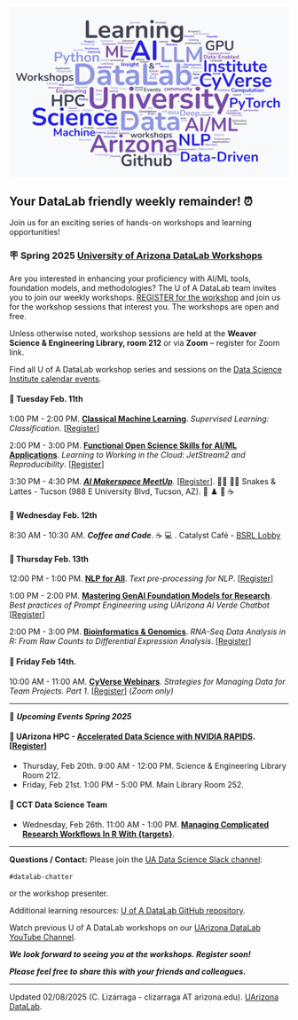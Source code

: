 
![WordCloud](images/DataLab_WordCloud3.png)

## Your DataLab friendly weekly remainder! :alarm_clock:

Join us for an exciting series of hands-on workshops and learning opportunities!                    

### :placard: Spring 2025 [University of Arizona DataLab Workshops](https://www.datascience.arizona.edu/education/uarizona-data-lab)

Are you interested in enhancing your proficiency with AI/ML tools, foundation models, and methodologies? The U of A DataLab team invites you to join our weekly workshops. [REGISTER for the workshop](https://datascience.arizona.edu/education/uarizona-data-lab) and join us for the workshop sessions that interest you. The workshops are open and free.

Unless otherwise noted, workshop sessions are held at the **Weaver Science & Engineering Library, room 212** or via **Zoom** – register for Zoom link.

Find all U of A DataLab workshop series and sessions on the [Data Science Institute calendar events](s://www.datascience.arizona.edu/calendar).

#### :pushpin: Tuesday Feb. 11th
<!--
11:30 AM - 1:00 PM. [**Leadership through Project Management: Team Culture Tips for Successful Research Projects**](https://github.com/ua-datalab/ResearchProductivity/blob/main/README.md) (Zoom only). [[Register for Zoom link](https://uarizona.co1.qualtrics.com/survey-builder/SV_cw3FdoEFy1SSp26)]
-->

1:00 PM - 2:00 PM. [**Classical Machine Learning**](https://github.com/ua-datalab/MLWorkshops/blob/main/README.md). _Supervised Learning:  Classification_. [[Register](https://uarizona.co1.qualtrics.com/jfe/form/SV_0CyWx6D43C7ZsmG)]

2:00 PM - 3:00 PM. [**Functional Open Science Skills for AI/ML Applications**](https://github.com/ua-datalab/FunctionalOpenSourceSkills/wiki). _Learning to Working in the Cloud: JetStream2 and Reproducibility_. [[Register](https://uarizona.co1.qualtrics.com/jfe/form/SV_cI55gABtcr9GjfE)]

3:30 PM - 4:30 PM. [_**AI Makerspace MeetUp**_](https://github.com/ua-datalab/AI-Makerspace/blob/main/README.md). [[Register](https://uarizona.co1.qualtrics.com/jfe/form/SV_5mRIgo8t54wO3Ii)]. :man_technologist: :woman_technologist: Snakes & Lattes - Tucson (988 E University Blvd, Tucson, AZ). :game_die: :chess_pawn: :snake: :coffee: 



#### :pushpin: Wednesday Feb. 12th
8:30 AM - 10:30 AM. _**Coffee and Code**_. :coffee:  :computer: . Catalyst Café - [BSRL Lobby](https://bsrl.arizona.edu/)

<!--
1:00 PM - 2:00 PM. [**Data Science Tapas**](https://github.com/ua-datalab/DataScience-Tapas/blob/main/README.md). _Introduction to Python for Data Science_. [[Register](https://uarizona.co1.qualtrics.com/jfe/form/SV_brM5XGZHc4AhHgO)] 
-->

#### :pushpin: Thursday Feb. 13th
12:00 PM - 1:00 PM. [**NLP for All**](https://github.com/ua-datalab/NLP-Speech/blob/main/README.md). _Text pre-processing for NLP_.  [[Register](https://uarizona.co1.qualtrics.com/jfe/form/SV_3pEBKSiN4ejcY86)]

1:00 PM - 2:00 PM. [**Mastering GenAI Foundation Models for Research**](https://github.com/ua-datalab/Generative-AI/blob/main/README.md). _Best practices of Prompt Engineering using UArizona AI Verde Chatbot_ [[Register](https://uarizona.co1.qualtrics.com/jfe/form/SV_0wWiJ946ta9ExzE)]

2:00 PM - 3:00 PM. [**Bioinformatics & Genomics**](https://github.com/ua-datalab/Bioinformatics/wiki). _RNA-Seq Data Analysis in R: From Raw Counts to Differential Expression Analysis_. [[Register](https://uarizona.co1.qualtrics.com/jfe/form/SV_eUHXcEqBSFo44d0)]

#### :pushpin: Friday Feb 14th.
<!--
10:00 AM - 11:00 AM. [**CyVerse Office Hours**](https://learning.cyverse.org/)  [[Register](https://uarizona.co1.qualtrics.com/jfe/form/SV_d0F8WzR8CjuF6Qe)]
- [BSRL Lobby](https://bsrl.arizona.edu/)
-->

10:00 AM - 11:00 AM. [**CyVerse Webinars**](https://cyverse.org/webinars). _Strategies for Managing Data for Team Projects. Part 1_. [[Register](https://uarizona.co1.qualtrics.com/jfe/form/SV_cMggVcnCLwAWL6m)]
 (_Zoom only)_

***

:calendar: _**Upcoming Events Spring 2025**_ 


#### :pushpin:  UArizona HPC -  [**Accelerated Data Science with NVIDIA RAPIDS**](https://www.nvidia.com/content/dam/en-zz/Solutions/deep-learning/deep-learning-education/DLI-Workshop-Fundamentals-of-Accelerated-Data-Science-with-RAPIDS.pdf).   [[Register](https://docs.google.com/forms/d/e/1FAIpQLSdBFAqG9AzDnupatWYyxWmxK_PTLO5C9NNfT6BMGJejENfruQ/viewform?usp=header)]
* Thursday, Feb 20th. 9:00 AM - 12:00 PM. Science & Engineering Library Room 212.
* Friday, Feb 21st. 1:00 PM - 5:00 PM. Main Library Room 252.

#### :pushpin: CCT Data Science Team
* Wednesday, Feb 26th. 11:00 AM - 1:00 PM. [**Managing Complicated Research Workflows In R With {targets}**](https://datascience.cct.arizona.edu/events/managing-complicated-research-workflows-r-targets).  

***

**Questions / Contact:** Please join the [UA Data Science Slack channel](https://uadatascience.slack.com/#datalab-chatter):
```
#datalab-chatter
```
or the workshop presenter.

Additional learning resources:  [U of A DataLab GitHub repository](https://ua-datalab.github.io/).

Watch previous U of A DataLab workshops on our [UArizona DataLab YouTube Channel](https://www.youtube.com/@UArizonaDataLab/playlists).

_**We look forward to seeing you at the workshops. Register soon!**_

_**Please feel free to share this with your friends and colleagues.**_

***


Updated 02/08/2025 (C. Lizárraga - clizarraga AT arizona.edu). [UArizona DataLab](https://ua-datalab.github.io/).


